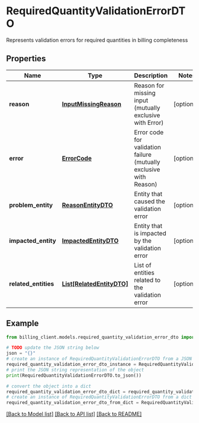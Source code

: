 # RequiredQuantityValidationErrorDTO

Represents validation errors for required quantities in billing completeness

## Properties

Name | Type | Description | Notes
------------ | ------------- | ------------- | -------------
**reason** | [**InputMissingReason**](InputMissingReason.md) | Reason for missing input (mutually exclusive with Error) | [optional] 
**error** | [**ErrorCode**](ErrorCode.md) | Error code for validation failure (mutually exclusive with Reason) | [optional] 
**problem_entity** | [**ReasonEntityDTO**](ReasonEntityDTO.md) | Entity that caused the validation error | [optional] 
**impacted_entity** | [**ImpactedEntityDTO**](ImpactedEntityDTO.md) | Entity that is impacted by the validation error | [optional] 
**related_entities** | [**List[RelatedEntityDTO]**](RelatedEntityDTO.md) | List of entities related to the validation error | [optional] 

## Example

```python
from billing_client.models.required_quantity_validation_error_dto import RequiredQuantityValidationErrorDTO

# TODO update the JSON string below
json = "{}"
# create an instance of RequiredQuantityValidationErrorDTO from a JSON string
required_quantity_validation_error_dto_instance = RequiredQuantityValidationErrorDTO.from_json(json)
# print the JSON string representation of the object
print(RequiredQuantityValidationErrorDTO.to_json())

# convert the object into a dict
required_quantity_validation_error_dto_dict = required_quantity_validation_error_dto_instance.to_dict()
# create an instance of RequiredQuantityValidationErrorDTO from a dict
required_quantity_validation_error_dto_from_dict = RequiredQuantityValidationErrorDTO.from_dict(required_quantity_validation_error_dto_dict)
```
[[Back to Model list]](../README.md#documentation-for-models) [[Back to API list]](../README.md#documentation-for-api-endpoints) [[Back to README]](../README.md)


